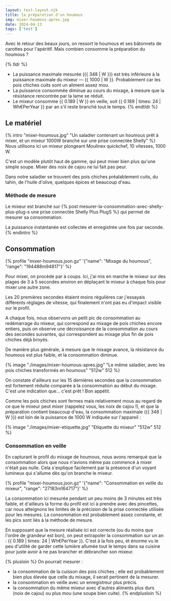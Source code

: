 ```yaml
---
layout: test-layout.njk 
title: la préparation d'un houmous
img: mixer-houmous-apres.jpg
date: 2024-04-13
tags: ['test']
---
```


Avec le retour des beaux jours, on ressort le houmous et ses bâtonnets de carottes pour l'apéritif. Mais combien consomme la préparation du houmous ?
<!-- excerpt -->

{% tldr %}
- La puissance maximale mesurée ({{ 348 | W }}) est très inférieure à la puissance maximale du mixeur — {{ 1000 | W }}. Probablement car les pois chiches cuits sont un aliment assez mou.
- La puissance consommée diminue au cours du mixage, à mesure que la résistance rencontrée par la lame se réduit.
- Le mixeur consomme {{ 0.189 | W }} en veille, soit {{ 0.189 | times: 24 | Wh€PerYear }} par an s'il reste branché tout le temps.
{% endtldr %}

## Le matériel
{% intro "mixer-houmous.jpg" "Un saladier contenant un houmous prêt à mixer, et un mixeur 1000W branché sur une prise connectée Shelly" %}
Nous utilisons ici un mixeur plongeant Moulinex quickchef, 10 vitesses, 1000 W.

C'est un modèle plutôt haut de gamme, qui peut mixer bien plus qu'une simple soupe. Mixer des noix de cajou ne lui fait pas peur.

Dans notre saladier se trouvent des pois chiches préalablement cuits, du tahin, de l'huile d'olive, quelques épices et beaucoup d'eau.

### Méthode de mesure

Le mixeur est branché sur {% post mesurer-la-consommation-avec-shelly-plus-plug-s une prise connectée Shelly Plus PlugS %} qui permet de mesurer sa consommation.

La puissance instantanée est collectée et enregistrée une fois par seconde.
{% endintro %}

## Consommation

{% profile "mixer-houmous.json.gz" '{"name": "Mixage du houmous", "range": "194488m94817"}' %}

Pour mixer, on procède par à coups. Ici, j'ai mis en marche le mixeur sur des plages de 3 à 5 secondes environ en déplaçant le mixeur à chaque fois pour mixer une autre zone.

Les 20 premières secondes étaient moins régulières car j'essayais différents réglages de vitesse, qui finalement n'ont pas eu d'impact visible sur le profil.

A chaque fois, nous observons un petit pic de consommation au redémarrage du mixeur, qui correspond au mixage de pois chiches encore entiers, puis on observe une décroissance de la consommation au cours des secondes suivantes, qui correspondent au mixage plus fin de pois chiches déjà broyés.

De manière plus générale, à mesure que le mixage avance, la résistance du houmous est plus faible, et la consommation diminue.

{% image "./images/mixer-houmous-apres.jpg" "Le même saladier, avec les pois chiches transformés en houmous" "512w" 512 %}

On constate d'ailleurs sur les 15 dernières secondes que la consommation est fortement réduite comparée à la consommation au début du mixage. C'est une indication que... c'est prêt ! Bon appétit.

Comme les pois chiches sont fermes mais relativement mous au regard de ce que le mixeur peut mixer (rappelez vous, les noix de cajou !), et que la préparation contient beaucoup d'eau, la consommation maximale ({{ 348 | W }}) est loin de la puissance de 1000 W indiquée sur l'appareil :

{% image "./images/mixer-etiquette.jpg" "Etiquette du mixeur" "512w" 512 %}

### Consommation en veille

En capturant le profil du mixage de houmous, nous avons remarqué que la consommation alors que nous n'avions même pas commencé à mixer n'était pas nulle. Cela s'explique facilement par la présence d'un voyant lumineux qui s'allume dès qu'on branche le mixeur.

{% profile "mixer-houmous.json.gz" '{"name": "Consommation en veille du mixeur", "range": "27183m164717"}' %}

La consommation ici mesurée pendant un peu moins de 3 minutes est très faible, et d'ailleurs la forme du profil est ici à prendre avec des pincettes, car nous atteignons les limites de la précision de la prise connectée utilisée pour les mesures. La consommation est probablement assez constante, et les pics sont liés à la méthode de mesure.

En supposant que la mesure réalisée ici est correcte (ou du moins que l'ordre de grandeur est bon), on peut extrapoler la consommation sur un an :
{{ 0.189 | times: 24 | Wh€PerYear }}. C'est à la fois peu, et énorme vu le peu d'utilité de garder cette lumière allumée tout le temps dans sa cuisine pour juste avoir à ne pas brancher et débrancher son mixeur.

{% plusloin %}
On pourrait mesurer :
- la consommation de la cuisson des pois chiches ; elle est probablement bien plus élevée que celle du mixage, il serait pertinent de la mesurer.
- la consommation en veille avec un enregistreur plus précis.
- la consommation du même mixeur avec d'autres aliments plus durs (noix de cajou) ou plus mou (une soupe bien cuite).
{% endplusloin %}

